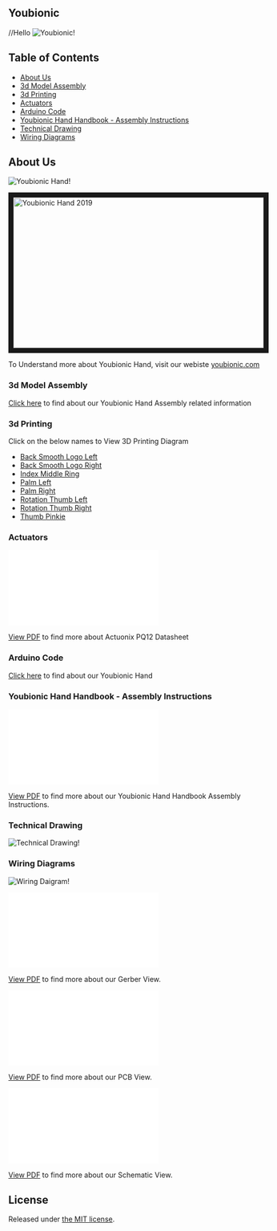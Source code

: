 ## Youbionic
//Hello
![Youbionic!](assets/youbionic-logo/LogoYouBionicLandscape200X200.jpg  "Youbionic")

## Table of Contents
- [About Us](#about-us)
- [3d Model Assembly](#3d-model-assembly)
- [3d Printing](#3d-printing)
- [Actuators](#actuators)
- [Arduino Code](#arduino-code)
- [Youbionic Hand Handbook - Assembly Instructions](#handbook-assembly-instructions)
- [Technical Drawing](#technical-drawing)
- [Wiring Diagrams](#wiring-diagrams)

## About Us
![Youbionic Hand!](assets/hands-images/youbionic-hand.png "Youbionic Hand")

<a href="http://www.youtube.com/watch?feature=player_embedded&v=_5nRUtHUUb4
" target="_blank"><img src="http://img.youtube.com/vi/_5nRUtHUUb4/0.jpg" 
alt="Youbionic Hand 2019" width="500" height="300" border="10" /></a>

To Understand more about Youbionic Hand, visit our webiste [youbionic.com](https://www.youbionic.com/)

### 3d Model Assembly
[Click here](assets/3d-model-assembly/Youbionic-Hand-2019-Assembly.igs) to find about our Youbionic Hand Assembly related information

### 3d Printing
Click on the below names to View 3D Printing Diagram

- [Back Smooth Logo Left](assets/3d-printing/Back_Smooth_logo_Left.stl) 
- [Back Smooth Logo Right](assets/3d-printing/Back_Smooth_logo_Right.stl)
- [Index Middle Ring](assets/3d-printing/Index-Middle-Ring.stl)
- [Palm Left](assets/3d-printing/Palm_Left.stl)
- [Palm Right](assets/3d-printing/Palm_Right.stl)
- [Rotation Thumb Left](assets/3d-printing/Rotation_Thumb_Left.stl)
- [Rotation Thumb Right](assets/3d-printing/Rotation_Thumb_Right.stl)
- [Thumb Pinkie](assets/3d-printing/Thumb-Pinkie.stl) 

### Actuators
<object data="assets/actuators/Actuonix-PQ12-Datasheet-D.pdf" type="application/pdf" width="700px" height="700px">
    <embed src="assets/actuators/Actuonix-PQ12-Datasheet-D.pdf">
        <p><a href="assets/actuators/Actuonix-PQ12-Datasheet-D.pdf">View PDF</a> to find more about Actuonix PQ12 Datasheet </p>
    </embed>
</object>

### Arduino Code
[Click here](assets/arduino-code/Youbionic_Hand.ino) to find about our Youbionic Hand

### Youbionic Hand Handbook - Assembly Instructions
<object data="assets/handbook-assembly-instructions/Youbionic-Hand-Handbook-Assembly-Instructions.pdf" type="application/pdf" width="700px" height="700px">
    <embed src="assets/handbook-assembly-instructions/Youbionic-Hand-Handbook-Assembly-Instructions.pdf">
        <p><a href="assets/handbook-assembly-instructions/Youbionic-Hand-Handbook-Assembly-Instructions.pdf">View PDF</a> to find more about our Youbionic Hand Handbook Assembly Instructions.</p>
    </embed>
</object>

### Technical Drawing
![Technical Drawing!](assets/technical-drawing/Youbionic-Hand-Technical-Drawing.jpg "Technical Drawing")

### Wiring Diagrams
![Wiring Daigram!](assets/wiring-diagrams/3D1.jpg  "3D")

<object data="assets/wiring-diagrams/gerber-view.pdf" type="application/pdf" width="700px" height="700px">
    <embed src="assets/wiring-diagrams/gerber-view.pdf">
        <p><a href="assets/wiring-diagrams/gerber-view.pdf"> View PDF</a> to find more about our Gerber View.</p>
    </embed>
</object>

<object data="assets/wiring-diagrams/pcb-view.pdf" type="application/pdf" width="700px" height="700px">
    <embed src="assets/wiring-diagrams/pcb-view.pdf">
        <p><a href="assets/wiring-diagrams/pcb-view.pdf">View PDF</a> to find more about our PCB View.</p>
    </embed>
</object> 

<object data="assets/wiring-diagrams/schematic-v2.pdf" type="application/pdf" width="700px" height="700px">
    <embed src="assets/wiring-diagrams/schematic-v2.pdf">
        <p><a href="assets/wiring-diagrams/schematic-v2.pdf">View PDF</a> to find more about our Schematic View.</a></p>
    </embed>
</object>

## License

Released under [the MIT license](LICENSE).
